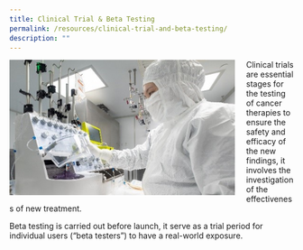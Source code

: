 ```yaml
---
title: Clinical Trial & Beta Testing
permalink: /resources/clinical-trial-and-beta-testing/
description: ""
---
```

<div style="margin-right: 20px; float: left;">
    <img src="/images/Shutterstock%20Images/picture1.jpg" style="width:400px">
</div>

Clinical trials are essential stages for the testing of cancer therapies to ensure the safety and efficacy of the new findings, it involves the investigation of the effectiveness of new treatment.

Beta testing is carried out before launch, it serve as a trial period for individual users (“beta testers”) to have a real-world exposure.